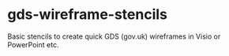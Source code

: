 # gds-wireframe-stencils
Basic stencils to create quick GDS (gov.uk) wireframes in Visio or PowerPoint etc.
